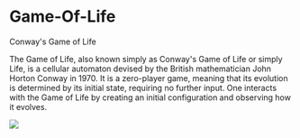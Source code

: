 # Game-Of-Life
Conway's Game of Life

The Game of Life, also known simply as Conway's Game of Life or simply Life, is a cellular automaton devised by the British mathematician John Horton Conway in 1970. It is a zero-player game, meaning that its evolution is determined by its initial state, requiring no further input. One interacts with the Game of Life by creating an initial configuration and observing how it evolves.

![](https://en.wikipedia.org/wiki/Conway%27s_Game_of_Life#/media/File:Gospers_glider_gun.gif)
